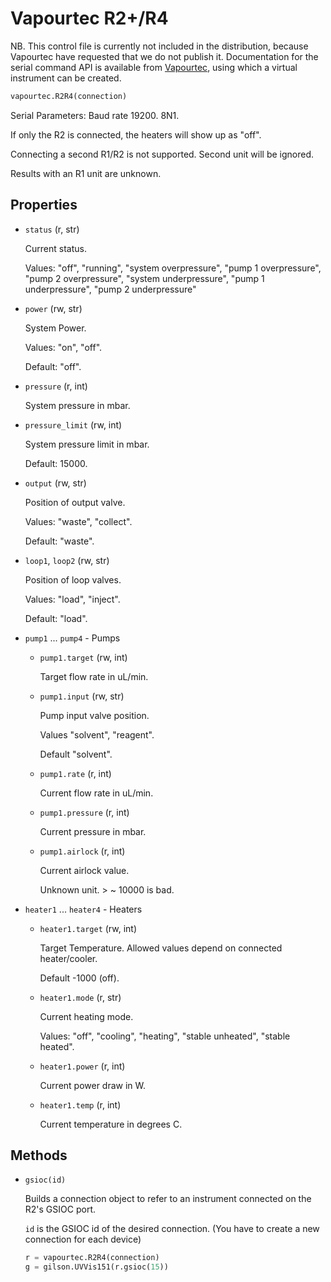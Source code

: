 Vapourtec R2+/R4
================

NB. This control file is currently not included in the distribution, because 
Vapourtec have requested that we do not publish it. Documentation for the 
serial command API is available from [Vapourtec](http://www.vapourtec.co.uk), 
using which a virtual instrument can be created.


```python
vapourtec.R2R4(connection)
```

Serial Parameters: Baud rate 19200. 8N1.

If only the R2 is connected, the heaters will show up as "off".

Connecting a second R1/R2 is not supported. Second unit will be ignored.

Results with an R1 unit are unknown.

Properties
----------

 *	`status` (r, str)

	Current status. 

	Values: "off", "running", 
	"system overpressure", "pump 1 overpressure", "pump 2 overpressure",
	"system underpressure", "pump 1 underpressure", "pump 2 underpressure"

 *	`power` (rw, str)

	System Power. 

	Values: "on", "off". 

	Default: "off".

 *	`pressure` (r, int)

	System pressure in mbar.

 *	`pressure_limit` (rw, int) 

	System pressure limit in mbar. 

	Default: 15000.

 *	`output` (rw, str) 

	Position of output valve. 

	Values: "waste", "collect". 

	Default: "waste".

 *	`loop1`, `loop2` (rw, str)

	Position of loop valves. 

	Values: "load", "inject". 

	Default: "load".

 *	`pump1` ... `pump4` - Pumps

	 *	`pump1.target` (rw, int)

		Target flow rate in uL/min.

	 *	`pump1.input` (rw, str)

		Pump input valve position. 

		Values "solvent", "reagent". 

		Default "solvent".

	 *	`pump1.rate` (r, int)

		Current flow rate in uL/min.

	 *	`pump1.pressure` (r, int)

		Current pressure in mbar.

	 *	`pump1.airlock` (r, int)

		Current airlock value.  

		Unknown unit. > ~ 10000 is bad.

 *	`heater1` ... `heater4` - Heaters

	 *	`heater1.target` (rw, int)

		Target Temperature. Allowed values depend on connected heater/cooler.

		Default -1000 (off). 

	 *	`heater1.mode` (r, str)

		Current heating mode. 

		Values: "off", "cooling", "heating", "stable unheated", "stable heated".

	 *	`heater1.power` (r, int)

		Current power draw in W.

	 *	`heater1.temp` (r, int)

		Current temperature in degrees C.


Methods
-------

 * `gsioc(id)`

	Builds a connection object to refer to an instrument connected on the R2's GSIOC port.

	`id` is the GSIOC id of the desired connection. (You have to create a new connection for each device)

	```python
	r = vapourtec.R2R4(connection)
	g = gilson.UVVis151(r.gsioc(15))
	```

